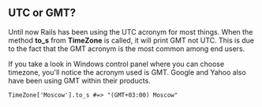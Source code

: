 ## UTC or GMT?

Until now Rails has been using the UTC acronym for most things. When the method **to\_s** from **TimeZone** is called, it will print GMT not UTC. This is due to the fact that the GMT acronym is the most common among end users.

If you take a look in Windows control panel where you can choose timezone, you'll notice the acronym used is GMT. Google and Yahoo also have been using GMT within their products.

	TimeZone['Moscow'].to_s #=> "(GMT+03:00) Moscow"
